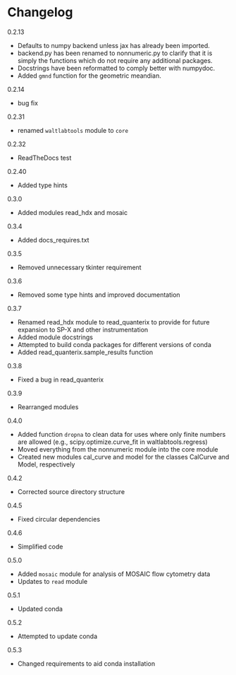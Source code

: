 Changelog
=========

0.2.13
 - Defaults to numpy backend unless jax has already been imported.
 - backend.py has been renamed to nonnumeric.py to clarify that it is
   simply the functions which do not require any additional packages.
 - Docstrings have been reformatted to comply better with numpydoc.
 - Added `gmnd` function for the geometric meandian.

0.2.14
 - bug fix

0.2.31
 - renamed `waltlabtools` module to `core`

0.2.32
 - ReadTheDocs test

0.2.40
 - Added type hints

0.3.0
 - Added modules read_hdx and mosaic

0.3.4
 - Added docs_requires.txt

0.3.5
 - Removed unnecessary tkinter requirement

0.3.6
 - Removed some type hints and improved documentation

0.3.7
 - Renamed read_hdx module to read_quanterix to provide for future
   expansion to SP-X and other instrumentation
 - Added module docstrings
 - Attempted to build conda packages for different versions of conda
 - Added read_quanterix.sample_results function

0.3.8
 - Fixed a bug in read_quanterix

0.3.9
 - Rearranged modules

0.4.0
 - Added function `dropna` to clean data for uses where only finite
   numbers are allowed (e.g., scipy.optimize.curve_fit in
   waltlabtools.regress)
 - Moved everything from the nonnumeric module into the core module
 - Created new modules cal_curve and model for the classes CalCurve and
   Model, respectively

0.4.2
 - Corrected source directory structure

0.4.5
 - Fixed circular dependencies

0.4.6
 - Simplified code

0.5.0
 - Added `mosaic` module for analysis of MOSAIC flow cytometry data
 - Updates to `read` module

0.5.1
 - Updated conda

0.5.2
 - Attempted to update conda

0.5.3
 - Changed requirements to aid conda installation
